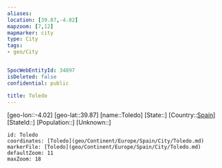 ```yaml
---
aliases: 
location: [39.87,-4.02]
mapzoom: [7,12] 
mapmarker: city 
type: City
tags:
- geo/City


SpocWebEntityId: 34897
isDeleted: false
confidential: public

title: Toledo
---
```

[geo-lon::-4.02]
[geo-lat::39.87]
[name::Toledo]
[State::]
[Country::[Spain](geo/Continent/Europe/Spain.md)]
[StateId::]
[Population::]
[Unknown::]


```leaflet
id: Toledo
coordinates: [Toledo](geo/Continent/Europe/Spain/City/Toledo.md)
markerFile: [Toledo](geo/Continent/Europe/Spain/City/Toledo.md)
defaultZoom: 11 
maxZoom: 18
```


